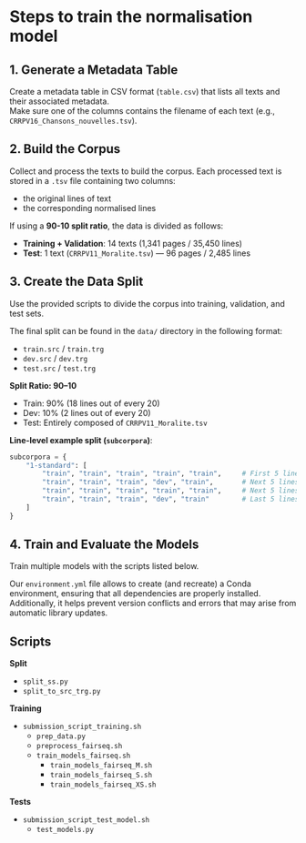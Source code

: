 # Steps to train the normalisation model

## 1. Generate a Metadata Table
Create a metadata table in CSV format (`table.csv`) that lists all texts and their associated metadata.  
Make sure one of the columns contains the filename of each text (e.g., `CRRPV16_Chansons_nouvelles.tsv`).

## 2. Build the Corpus
Collect and process the texts to build the corpus. Each processed text is stored in a `.tsv` file containing two columns:
- the original lines of text
- the corresponding normalised lines

If using a **90-10 split ratio**, the data is divided as follows:
- **Training + Validation**: 14 texts (1,341 pages / 35,450 lines)
- **Test**: 1 text (`CRRPV11_Moralite.tsv`) — 96 pages / 2,485 lines

## 3. Create the Data Split
Use the provided scripts to divide the corpus into training, validation, and test sets.

The final split can be found in the `data/` directory in the following format:
- `train.src` / `train.trg`
- `dev.src` / `dev.trg`
- `test.src` / `test.trg`

**Split Ratio: 90–10**  
- Train: 90% (18 lines out of every 20)  
- Dev: 10% (2 lines out of every 20)  
- Test: Entirely composed of `CRRPV11_Moralite.tsv`

**Line-level example split (`subcorpora`)**:

```python
subcorpora = {
    "1-standard": [
        "train", "train", "train", "train", "train",     # First 5 lines
        "train", "train", "train", "dev", "train",       # Next 5 lines
        "train", "train", "train", "train", "train",     # Next 5 lines
        "train", "train", "train", "dev", "train"        # Last 5 lines
    ]
}
```

## 4. Train and Evaluate the Models

Train multiple models with the scripts listed below.

Our `environment.yml` file allows to create (and recreate) a Conda environment, ensuring that all dependencies are properly installed. Additionally, it helps prevent version conflicts and errors that may arise from automatic library updates.

## Scripts

**Split**
- `split_ss.py`
- `split_to_src_trg.py`

**Training**
- `submission_script_training.sh`
  - `prep_data.py`
  - `preprocess_fairseq.sh`
  - `train_models_fairseq.sh`
    - `train_models_fairseq_M.sh`
    - `train_models_fairseq_S.sh`
    - `train_models_fairseq_XS.sh`

**Tests**
- `submission_script_test_model.sh`
  - `test_models.py`
